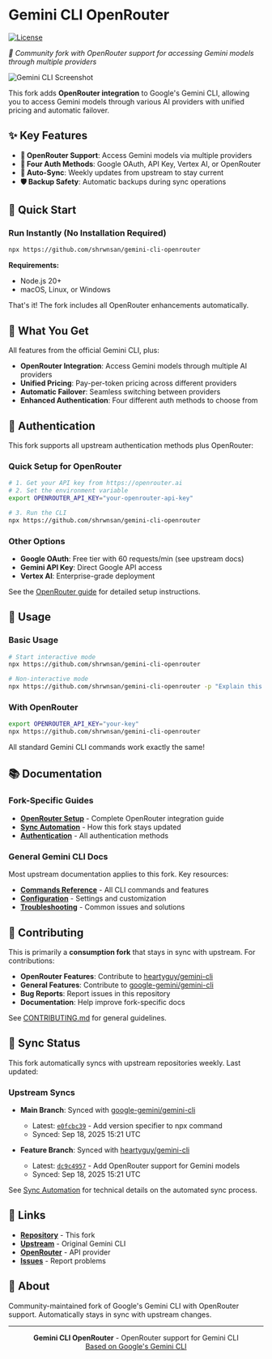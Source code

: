 # Gemini CLI OpenRouter

[![License](https://img.shields.io/github/license/shrwnsan/gemini-cli-openrouter)](https://github.com/shrwnsan/gemini-cli-openrouter/blob/main/LICENSE)

_🚀 Community fork with OpenRouter support for accessing Gemini models through multiple providers_

![Gemini CLI Screenshot](./docs/assets/gemini-screenshot.png)

This fork adds **OpenRouter integration** to Google's Gemini CLI, allowing you to access Gemini models through various AI providers with unified pricing and automatic failover.

## ✨ Key Features

- **🔄 OpenRouter Support**: Access Gemini models via multiple providers
- **🎯 Four Auth Methods**: Google OAuth, API Key, Vertex AI, or OpenRouter
- **🔄 Auto-Sync**: Weekly updates from upstream to stay current
- **🛡️ Backup Safety**: Automatic backups during sync operations

## 🚀 Quick Start

### Run Instantly (No Installation Required)

```bash
npx https://github.com/shrwnsan/gemini-cli-openrouter
```

**Requirements:**

- Node.js 20+
- macOS, Linux, or Windows

That's it! The fork includes all OpenRouter enhancements automatically.

## 🎯 What You Get

All features from the official Gemini CLI, plus:

- **OpenRouter Integration**: Access Gemini models through multiple AI providers
- **Unified Pricing**: Pay-per-token pricing across different providers
- **Automatic Failover**: Seamless switching between providers
- **Enhanced Authentication**: Four different auth methods to choose from

## 🔐 Authentication

This fork supports all upstream authentication methods plus OpenRouter:

### Quick Setup for OpenRouter

```bash
# 1. Get your API key from https://openrouter.ai
# 2. Set the environment variable
export OPENROUTER_API_KEY="your-openrouter-api-key"

# 3. Run the CLI
npx https://github.com/shrwnsan/gemini-cli-openrouter
```

### Other Options

- **Google OAuth**: Free tier with 60 requests/min (see upstream docs)
- **Gemini API Key**: Direct Google API access
- **Vertex AI**: Enterprise-grade deployment

See the [OpenRouter guide](./docs/openrouter.md) for detailed setup instructions.

## 🚀 Usage

### Basic Usage

```bash
# Start interactive mode
npx https://github.com/shrwnsan/gemini-cli-openrouter

# Non-interactive mode
npx https://github.com/shrwnsan/gemini-cli-openrouter -p "Explain this codebase"
```

### With OpenRouter

```bash
export OPENROUTER_API_KEY="your-key"
npx https://github.com/shrwnsan/gemini-cli-openrouter
```

All standard Gemini CLI commands work exactly the same!

## 📚 Documentation

### Fork-Specific Guides

- [**OpenRouter Setup**](./docs/openrouter.md) - Complete OpenRouter integration guide
- [**Sync Automation**](./docs/sync-automation.md) - How this fork stays updated
- [**Authentication**](./docs/cli/authentication.md) - All authentication methods

### General Gemini CLI Docs

Most upstream documentation applies to this fork. Key resources:

- [**Commands Reference**](./docs/cli/commands.md) - All CLI commands and features
- [**Configuration**](./docs/cli/configuration.md) - Settings and customization
- [**Troubleshooting**](./docs/troubleshooting.md) - Common issues and solutions

## 🤝 Contributing

This is primarily a **consumption fork** that stays in sync with upstream. For contributions:

- **OpenRouter Features**: Contribute to [heartyguy/gemini-cli](https://github.com/heartyguy/gemini-cli)
- **General Features**: Contribute to [google-gemini/gemini-cli](https://github.com/google-gemini/gemini-cli)
- **Bug Reports**: Report issues in this repository
- **Documentation**: Help improve fork-specific docs

See [CONTRIBUTING.md](./CONTRIBUTING.md) for general guidelines.

## 🔄 Sync Status

This fork automatically syncs with upstream repositories weekly. Last updated:

### Upstream Syncs

- **Main Branch**: Synced with [google-gemini/gemini-cli](https://github.com/google-gemini/gemini-cli)

  - Latest: [`e0fcbc39`](https://github.com/google-gemini/gemini-cli/commit/e0fcbc39f) - Add version specifier to npx command
  - Synced: Sep 18, 2025 15:21 UTC

- **Feature Branch**: Synced with [heartyguy/gemini-cli](https://github.com/heartyguy/gemini-cli)
  - Latest: [`dc9c4957`](https://github.com/heartyguy/gemini-cli/commit/dc9c49578) - Add OpenRouter support for Gemini models
  - Synced: Sep 18, 2025 15:21 UTC

See [Sync Automation](./docs/sync-automation.md) for technical details on the automated sync process.

## 📖 Links

- **[Repository](https://github.com/shrwnsan/gemini-cli-openrouter)** - This fork
- **[Upstream](https://github.com/google-gemini/gemini-cli)** - Original Gemini CLI
- **[OpenRouter](https://openrouter.ai)** - API provider
- **[Issues](https://github.com/shrwnsan/gemini-cli-openrouter/issues)** - Report problems

## 🤝 About

Community-maintained fork of Google's Gemini CLI with OpenRouter support. Automatically stays in sync with upstream changes.

---

<p align="center">
  <strong>Gemini CLI OpenRouter</strong> - OpenRouter support for Gemini CLI<br>
  <a href="https://github.com/google-gemini/gemini-cli">Based on Google's Gemini CLI</a>
</p>
